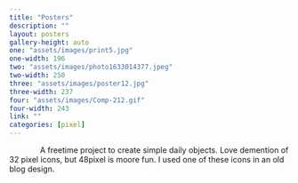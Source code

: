 ```yaml
---
title: "Posters"
description: ""
layout: posters
gallery-height: auto
one: "assets/images/print5.jpg"
one-width: 196
two: "assets/images/photo1633014377.jpeg"
two-width: 250
three: "assets/images/poster12.jpg"
three-width: 237
four: "assets/images/Comp-212.gif"
four-width: 243
link: ""
categories: [pixel]
---
```


&nbsp; &nbsp; &nbsp; &nbsp; &nbsp; &nbsp; &nbsp; A freetime project to create simple daily objects. Love demention of 32 pixel icons, but 48pixel is moore fun. I used one of these icons in an old blog design. 